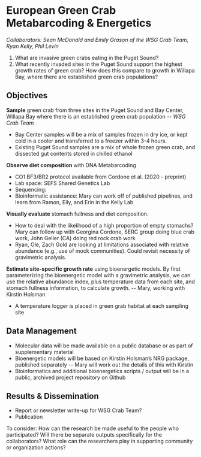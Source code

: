 # European Green Crab Metabarcoding & Energetics

*Collaborators: Sean McDonald and Emily Grason of the WSG Crab Team, Ryan Kelly, Phil Levin*

1. What are invasive green crabs eating in the Puget Sound?
2. What recently invaded sites in the Puget Sound support the highest growth rates of green crab? How does this compare to growth in Willapa Bay, where there are established green crab populations?


## Objectives

**Sample** green crab from three sites in the Puget Sound and Bay Center, Willapa Bay where there is an established green crab population -- *WSG Crab Team*
- Bay Center samples will be a mix of samples frozen in dry ice, or kept cold in a cooler and transferred to a freezer within 3-4 hours.
- Existing Puget Sound samples are a mix of whole frozen green crab, and dissected gut contents stored in chilled ethanol


**Observe diet composition** with DNA Metabarcoding
- CO1 BF3/BR2 protocol available from Cordone et al. (2020 - preprint)
- Lab space: SEFS Shared Genetics Lab
- Sequencing:
- Bioinformatic assistance: Mary can work off of published pipelines, and learn from Ramon, Eily, and Erin in the Kelly Lab



**Visually evaluate** stomach fullness and diet composition. 
- How to deal with the likelihood of a high proportion of empty stomachs? Mary can follow up with Georgina Cordone, SERC group doing blue crab work, John Geller (CA) doing red rock crab work
- Ryan, Ole, Zach Gold are looking at limitations associated with relative abundance (e.g., use of mock communities). Could revisit necessity of gravimetric analysis.



**Estimate site-specific growth rate** using bioenergetic models. By first parameterizing the bioenergetic model with a gravimetric analysis, we can use the relative abundance index, plus temperature data from each site, and stomach fullness information, to calculate growth. -- Mary, working with Kirstin Holsman
- A temperature logger is placed in green grab habitat at each sampling site



## Data Management
- Molecular data will be made available on a public database or as part of supplementary material 
- Bioenergetic models will be based on Kirstin Holsman’s NRG package, published separately -- Mary will work out the details of this with Kirstin
- Bioinformatics and additional bioenergetics scripts / output will be in a public, archived project repository on Github

## Results & Dissemination
- Report or newsletter write-up for WSG Crab Team?
- Publication

To consider: How can the research be made useful to the people who participated?
Will there be separate outputs specifically for the collaborators?
What role can the researchers play in supporting community or organization actions?


